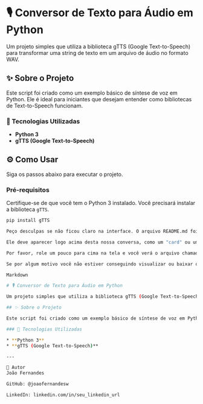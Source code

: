 # 🎙️ Conversor de Texto para Áudio em Python

Um projeto simples que utiliza a biblioteca gTTS (Google Text-to-Speech) para transformar uma string de texto em um arquivo de áudio no formato WAV.

## ✨ Sobre o Projeto

Este script foi criado como um exemplo básico de síntese de voz em Python. Ele é ideal para iniciantes que desejam entender como bibliotecas de Text-to-Speech funcionam.

### 🚀 Tecnologias Utilizadas
* **Python 3**
* **gTTS (Google Text-to-Speech)**


## ⚙️ Como Usar

Siga os passos abaixo para executar o projeto.

### Pré-requisitos

Certifique-se de que você tem o Python 3 instalado. Você precisará instalar a biblioteca `gTTS`.

```bash
pip install gTTS

Peço desculpas se não ficou claro na interface. O arquivo README.md foi gerado e anexado na minha resposta anterior.

Ele deve aparecer logo acima desta nossa conversa, como um "card" ou um bloco com o nome do arquivo e um botão para download.

Por favor, role um pouco para cima na tela e você verá o arquivo chamado README.md pronto para ser baixado.

Se por algum motivo você não estiver conseguindo visualizar ou baixar o arquivo, não tem problema. Vou colar o conteúdo completo novamente aqui para que você possa copiar e criar o arquivo README.md manualmente no seu computador.

Markdown

# 🎙️ Conversor de Texto para Áudio em Python

Um projeto simples que utiliza a biblioteca gTTS (Google Text-to-Speech) para transformar uma string de texto em um arquivo de áudio no formato MP3.

## ✨ Sobre o Projeto

Este script foi criado como um exemplo básico de síntese de voz em Python. Ele é ideal para iniciantes que desejam entender como bibliotecas de Text-to-Speech funcionam de forma prática e rápida.

### 🚀 Tecnologias Utilizadas

* **Python 3**
* **gTTS (Google Text-to-Speech)**

---

👤 Autor
João Fernandes

GitHub: @joaofernandesw

LinkedIn: linkedin.com/in/seu_linkedin_url
